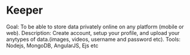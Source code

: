 # Keeper
Goal: To be able to store data privately online on any platform (mobile or web).
Description: Create account, setup your profile, and upload your anytypes of data.(images, videos, username and password etc).
Tools: Nodejs, MongoDB, AngularJS, Ejs etc

